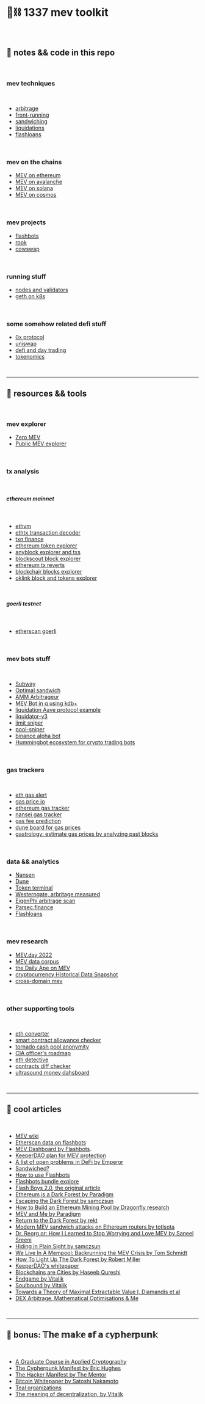 # 🧱⛓ 1337 mev toolkit

<br>


## 🍕 notes && code in this repo

<br>

### mev techniques

<br>

* [arbitrage](https://github.com/bt3gl-labs/1337_mev_toolkit/tree/main/arbitrage)
* [front-running](https://github.com/bt3gl-labs/1337_mev_toolkit/tree/main/front_running)
* [sandwiching](https://github.com/bt3gl-labs/1337_mev_toolkit/tree/main/sandwiching)
* [liquidations](https://github.com/bt3gl-labs/1337_mev_toolkit/tree/main/liquidations)
* [flashloans](https://github.com/bt3gl-labs/1337_mev_toolkit/tree/main/flashloans)

<br>


### mev on the chains

* [MEV on ethereum](https://github.com/bt3gl-labs/1337_mev_toolkit/tree/main/MEV_on_Ethereum)
* [MEV on avalanche](https://github.com/bt3gl-labs/Scratch-Space-Stateful-Blockchains/tree/main/MEV_on_Avalanche)
* [MEV on solana](https://github.com/bt3gl-labs/Blockchains-AMMs-and-MEV/tree/main/MEV_on_Solana)
* [MEV on cosmos](https://github.com/bt3gl-labs/Blockchain-DeFi-and-MEV/tree/main/MEV_on_Cosmos)



<br>

### mev projects


* [flashbots](https://github.com/bt3gl-labs/Blockchain-DeFi-and-MEV/tree/main/flashbots)
* [rook](https://github.com/bt3gl-labs/1337_mev_toolkit/tree/main/rook)
* [cowswap](https://github.com/bt3gl-labs/1337_mev_toolkit/tree/main/cowswap)

<br>

### running stuff

* [nodes and validators](https://github.com/bt3gl-labs/Blockchain-DeFi-and-MEV/tree/main/nodes)
* [geth on k8s](https://github.com/bt3gl-labs/Stateful-Blockchains-and-Flashbots/tree/main/geth_and_k8s)

<br>

### some somehow related defi stuff

* [0x protocol](https://github.com/bt3gl-labs/1337_mev_toolkit/tree/main/0x_protocol)
* [uniswap](https://github.com/bt3gl-labs/Scratch-Space-Stateful-Blockchains/tree/main/uniswap)
* [defi and day trading](https://github.com/bt3gl-labs/Blockchains-AMMs-and-MEV/tree/main/defi_and_trading)
* [tokenomics](https://github.com/bt3gl-labs/1337_mev_toolkit/tree/main/tokenomics)


<br>


---

## 🍟 resources && tools


<br>

### mev explorer

* [Zero MEV](https://www.zeromev.org/)
* [Public MEV explorer](https://metablock.dev/tools/mev/)


<br>

### tx analysis

<br>


##### ethereum mainnet

<br>

* [ethvm](https://www.ethvm.com/)
* [ethtx transaction decoder](https://ethtx.info/)
* [txn finance](https://txn.finance/)
* [ethereum token explorer](https://ethplorer.io/)
* [anyblock explorer and txs](https://explorer.anyblock.tools/)
* [blockscout block explorer](https://blockscout.com/eth/mainnet/)
* [ethereum tx reverts](https://dune.com/kroeger0x/ethereum-transaction-reverts)
* [blockchair blocks explorer](https://blockchair.com/ethereum)
* [oklink block and tokens explorer](https://www.oklink.com/en/eth)

<br>

##### goerli testnet

<br>

* [etherscan goerli](https://goerli.etherscan.io/)

<br>



### mev bots stuff

<br>

* [Subway](https://github.com/libevm/subway)
* [Optimal sandwich](https://github.com/mevcheb/optimal-sandwich)
* [AMM Arbitrageur](https://github.com/paco0x/amm-arbitrageur)
* [MEV Bot in q using kdb+](https://github.com/sambacha/q-evm)
* [liquidation Aave protocol example](https://github.com/ialberquilla/aave-liquidation)
* [liquidator-v3](https://github.com/blockworks-foundation/liquidator-v3)
* [limit sniper](https://github.com/CryptoGnome/Limit-Sniper)
* [pool-sniper](https://github.com/Anish-Agnihotri/pool-sniper)
* [binance alpha bot](https://github.com/duckdegen/apebot)
* [Hummingbot ecosystem for crypto trading bots](https://hummingbot.org/)



<br>

### gas trackers

<br>

* [eth gas alert](https://ethgasalerts.xyz/)
* [gas price io](https://www.gasprice.io/)
* [ethereum gas tracker](https://www.useweb3.xyz/gas)
* [nansei gas tracker](https://pro.nansen.ai/gas-tracker)
* [gas fee prediction](https://www.blocknative.com/gas-estimator)
* [dune board for gas prices](https://dune.com/kroeger0x/gas-prices)
* [gastrology: estimate gas prices by analyzing past blocks](https://dethgasstation.eth.link/)




<br>

### data && analytics



* [Nansen](https://www.nansen.ai/)
* [Dune](https://dune.com/browse/dashboards)
* [Token terminal](https://tokenterminal.com/terminal)
* [Westerngate, arbritage measured](Westerngate.xyz)
* [EigenPhi arbitrage scan](https://eigenphi.io/)
* [Parsec.finance](https://parsec.finance/)
* [Flashloans](https://tools.blocksec.com/flashloan/eth)

<br>



### mev research

* [MEV.day 2022](https://mevday.org/)
* [MEV data corpus](https://github.com/manifoldfinance/mev-corpus)
* [the Daily Ape on MEV](https://thedailyape.notion.site/MEV-8713cb4c2df24f8483a02135d657a221)
* [cryptocurrency Historical Data Snapshot](https://coinmarketcap.com/historical/)
* [cross-domain mev](https://arxiv.org/abs/2112.01472)

<br>


### other supporting tools

<br>

* [eth converter](https://eth-converter.com/)
* [smart contract allowance checker](https://app.unrekt.net/)
* [tornado cash pool anonymity](https://tutela.xyz/)
* [CIA officer's roadmap](https://github.com/OffcierCia/DeFi-Developer-Road-Map#transaction-visualization-scoring--tracking)
* [eth detective](https://www.ethtective.com/address/)
* [contracts diff checker](https://etherscan.io/contractdiffchecker)
* [ultrasound money dahsboard](https://ultrasound.money/)

<br>


---

## 🍿 cool articles

<br>

- [MEV wiki](https://www.mev.wiki/)
- [Etherscan data on flashbots](https://etherscan.io/blocks/label/flashbots)
- [MEV Dashboard by Flashbots](https://explore.flashbots.net/).
- [KeeperDAO plan for MEV protection](https://blog.keeperdao.com/how-to-protect-yourself-from-mev-and-get-paid-for-it/)
- [A list of open problems in DeFi by Emperor](https://mirror.xyz/0xemperor.eth/0guEj0CYt5V8J5AKur2_UNKyOhONr1QJaG4NGDF0YoQ)
- [Sandwiched?](https://sandwiched.wtf/)
- [How to use Flashbots](https://cryptomarketpool.com/how-to-use-flashbots/)
- [Flashbots bundle explore](https://flashbots-explorer.marto.lol/)
- [Flash Boys 2.0, the original article](https://arxiv.org/pdf/1904.05234.pdf)
- [Ethereum is a Dark Forest by Paradigm](https://www.paradigm.xyz/2020/08/ethereum-is-a-dark-forest)
- [Escaping the Dark Forest by samczsun](https://samczsun.com/escaping-the-dark-forest/)
- [How to Build an Ethereum Mining Pool by Dragonfly research](https://medium.com/dragonfly-research/how-to-build-an-ethereum-mining-pool-6be356520b7a)
- [MEV and Me by Paradigm](https://research.paradigm.xyz/MEV)
- [Return to the Dark Forest by rekt](https://rekt.news/return-to-the-dark-forest/)
- [Modern MEV sandwich attacks on Ethereum routers by totlsota](https://mirror.xyz/totlsota.eth/9JaNkZ1XQfQD6Y79aLYHC_kb_dSBoJ2JYiag5BuGGM8)
- [Dr. Reorg or: How I Learned to Stop Worrying and Love MEV by Saneel Sreeni](https://medium.com/dragonfly-research/dr-reorg-or-how-i-learned-to-stop-worrying-and-love-mev-2ee72b428d1d)
- [Hiding in Plain Sight by samczsun](https://samczsun.com/hiding-in-plain-sight/)
- [We Live In A Mempool: Backrunning the MEV Crisis by Tom Schmidt](https://medium.com/dragonfly-research/we-live-in-a-mempool-backrunning-the-mev-crisis-a4ea0b493b05)
- [How To Light Up The Dark Forest by Robert Miller](https://writings.flashbots.net/writings/the-anatomy-of-an-inspector/)
- [KeeperDAO's whitepaper](https://github.com/keeperdao/whitepaper/blob/main/whitepaper.pdf)
- [Blockchains are Cities by Haseeb Qureshi](https://medium.com/dragonfly-research/blockchains-are-cities-564327013f86)
- [Endgame by Vitalik](https://vitalik.ca/general/2021/12/06/endgame.html)
- [Soulbound by Vitalik](https://vitalik.eth.limo/general/2022/01/26/soulbound.html)  
- [Towards a Theory of Maximal Extractable Value I, Diamandis et al](https://people.eecs.berkeley.edu/~ksk/files/MEV_CFMM.pdf)
- [DEX Arbitrage, Mathematical Optimisations & Me](https://noxx.substack.com/p/dex-arbitrage-mathematical-optimisations)

<br>

---


## 🌭 bonus: 𝕋𝕙𝕖 𝕞𝕒𝕜𝕖 𝕠𝕗 𝕒 𝕔𝕪𝕡𝕙𝕖𝕣𝕡𝕦𝕟𝕜

<br>

* [A Graduate Course in Applied Cryptography](http://toc.cryptobook.us/)
* [The Cypherpunk Manifest by Eric Hughes](https://activism.net/cypherpunk/manifesto.html)
* [The Hacker Manifest by The Mentor](http://phrack.org/issues/7/3.html)
* [Bitcoin Whitepaper by Satoshi Nakamoto](https://bitcoin.org/bitcoin.pdf)
* [Teal organizations](https://reinventingorganizationswiki.com/)
* [The meaning of decentralization, by Vitalik](https://medium.com/@VitalikButerin/the-meaning-of-decentralization-a0c92b76a274)


<br>
<br>

